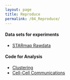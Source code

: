 ```yaml
---
layout: page
title: Reproduce
permalink: /04_Reproduce/
---
```


#### Data sets for experiments
  * [STARmap Rawdata](https://github.com/xzhoulab/SRTsim-Analysis/tree/main/rawdata)

#### Code for Analysis
  * [Clustering](https://github.com/xzhoulab/SRTsim-Analysis/tree/main/clustering)
  * [Cell-Cell Communications](https://github.com/xzhoulab/SRTsim-Analysis/tree/main/CCI_analysis)


